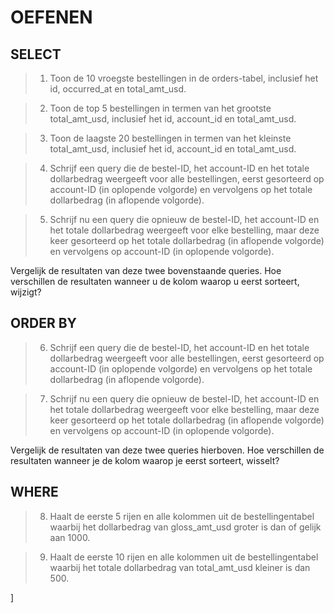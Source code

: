 # OEFENEN

## SELECT

> 1. Toon de 10 vroegste bestellingen in de orders-tabel, inclusief het id, occurred_at en total_amt_usd.

> 2. Toon de top 5 bestellingen in termen van het grootste total_amt_usd, inclusief het id, account_id en total_amt_usd.

> 3. Toon de laagste 20 bestellingen in termen van het kleinste total_amt_usd, inclusief het id, account_id en total_amt_usd.

> 4. Schrijf een query die de bestel-ID, het account-ID en het totale dollarbedrag weergeeft voor alle bestellingen, eerst gesorteerd op account-ID (in oplopende volgorde) en vervolgens op het totale dollarbedrag (in aflopende volgorde).

> 5. Schrijf nu een query die opnieuw de bestel-ID, het account-ID en het totale dollarbedrag weergeeft voor elke bestelling, maar deze keer gesorteerd op het totale dollarbedrag (in aflopende volgorde) en vervolgens op account-ID (in oplopende volgorde).

Vergelijk de resultaten van deze twee bovenstaande queries. Hoe verschillen de resultaten wanneer u de kolom waarop u eerst sorteert, wijzigt?

## ORDER BY

> 6. Schrijf een query die de bestel-ID, het account-ID en het totale dollarbedrag weergeeft voor alle bestellingen, eerst gesorteerd op account-ID (in oplopende volgorde) en vervolgens op het totale dollarbedrag (in aflopende volgorde).

> 7. Schrijf nu een query die opnieuw de bestel-ID, het account-ID en het totale dollarbedrag weergeeft voor elke bestelling, maar deze keer gesorteerd op het totale dollarbedrag (in aflopende volgorde) en vervolgens op account-ID (in oplopende volgorde).

Vergelijk de resultaten van deze twee queries hierboven. Hoe verschillen de resultaten wanneer je de kolom waarop je eerst sorteert, wisselt?

## WHERE

> 8. Haalt de eerste 5 rijen en alle kolommen uit de bestellingentabel waarbij het dollarbedrag van gloss_amt_usd groter is dan of gelijk aan 1000.

> 9. Haalt de eerste 10 rijen en alle kolommen uit de bestellingentabel waarbij het totale dollarbedrag van total_amt_usd kleiner is dan 500.



]